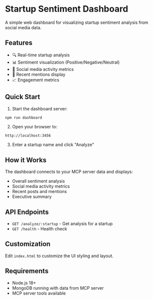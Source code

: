 # Startup Sentiment Dashboard

A simple web dashboard for visualizing startup sentiment analysis from social media data.

## Features

- 🔍 Real-time startup analysis
- 📊 Sentiment visualization (Positive/Negative/Neutral)
- 📱 Social media activity metrics
- 💬 Recent mentions display
- 📈 Engagement metrics

## Quick Start

1. Start the dashboard server:
```bash
npm run dashboard
```

2. Open your browser to:
```
http://localhost:3456
```

3. Enter a startup name and click "Analyze"

## How it Works

The dashboard connects to your MCP server data and displays:
- Overall sentiment analysis
- Social media activity metrics
- Recent posts and mentions
- Executive summary

## API Endpoints

- `GET /analyze/:startup` - Get analysis for a startup
- `GET /health` - Health check

## Customization

Edit `index.html` to customize the UI styling and layout.

## Requirements

- Node.js 18+
- MongoDB running with data from MCP server
- MCP server tools available